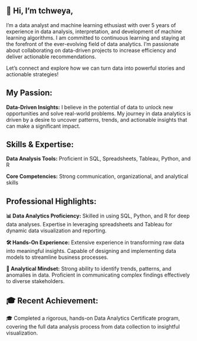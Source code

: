 ## 👋 Hi, I’m tchweya,

I’m a data analyst and machine learning ethusiast with over 5 years of experience in data analysis, interpretation, and development of machine learning algorithms. 
I am committed to continuous learning and staying at the forefront of the ever-evolving field of data analytics. I’m passionate about collaborating on data-driven projects to increase efficiency and deliver actionable recommendations. 

Let’s connect and explore how we can turn data into powerful stories and actionable strategies!

## My Passion:
**Data-Driven Insights:** I believe in the potential of data to unlock new opportunities and solve real-world problems. My journey in data analytics is driven by a desire to uncover patterns, trends, and actionable insights that can make a significant impact.

## Skills & Expertise:

**Data Analysis Tools:** Proficient in SQL, Spreadsheets, Tableau, Python, and R

**Core Competencies:** Strong communication, organizational, and analytical skills

## Professional Highlights:

**📊 Data Analytics Proficiency:** Skilled in using SQL, Python, and R for deep data analyses. Expertise in leveraging spreadsheets and Tableau for dynamic data visualization and reporting.

**🛠️ Hands-On Experience:** Extensive experience in transforming raw data into meaningful insights. Capable of designing and implementing data models to streamline business processes.

**🎯 Analytical Mindset:** Strong ability to identify trends, patterns, and anomalies in data. Proficient in communicating complex findings effectively to diverse stakeholders.

## 🎓 Recent Achievement:
 🎓 Completed a rigorous, hands-on Data Analytics Certificate program, covering the full data analysis process from data collection to insightful visualization.



